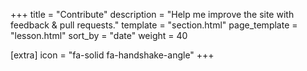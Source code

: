 +++
title = "Contribute"
description = "Help me improve the site with feedback & pull requests."
template = "section.html"
page_template = "lesson.html"
sort_by = "date"
weight = 40

[extra]
icon = "fa-solid fa-handshake-angle"
+++

